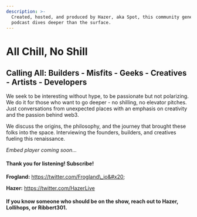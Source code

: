 ```yaml
---
description: >-
  Created, hosted, and produced by Hazer, aka Spot, this community generated
  podcast dives deeper than the surface.
---
```


# All Chill, No Shill

## Calling All: Builders - Misfits - Geeks - Creatives - Artists - Developers

We seek to be interesting without hype, to be passionate but not polarizing. We do it for those who want to go deeper - no shilling, no elevator pitches. Just conversations from unexpected places with an emphasis on creativity and the passion behind web3.

We discuss the origins, the philosophy, and the journey that brought these folks into the space. Interviewing the founders, builders, and creatives fueling this renaissance.&#x20;

_Embed player coming soon..._

#### Thank you for listening! Subscribe!

**Frogland:** https://twitter.com/Frogland\_io&#x20;

**Hazer:** https://twitter.com/HazerLive

#### If you know someone who should be on the show, reach out to Hazer, Lollihops, or Ribbert301.
